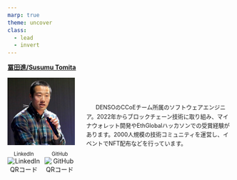 ```yaml
---
marp: true
theme: uncover
class:
  - lead
  - invert
---
```


**[冨田進/Susumu Tomita](https://susumutomita.netlify.app/)**

<div style="display: flex; justify-content: space-between; align-items: center;">
  <div style="width: 30%;">
    <img src="./images/SusumuTomita.jpeg" alt="Image of Susumu Tomita" style="width: 100%; margin-bottom: 10px;">
    <div style="display: flex; justify-content: center;">
      <div style="margin-right: 10px; text-align: center;">
        <p style="font-size: 0.8em; margin: 0;">LinkedIn</p>
        <img src="https://api.qrserver.com/v1/create-qr-code/?size=60x60&data=https://www.linkedin.com/in/susumutomita/" alt="LinkedIn QRコード">
      </div>
      <div style="text-align: center;">
        <p style="font-size: 0.8em; margin: 0;">GitHub</p>
        <img src="https://api.qrserver.com/v1/create-qr-code/?size=60x60&data=https://github.com/susumutomita" alt="GitHub QRコード">
      </div>
    </div>
  </div>
  <div style="width: 65%;">
    <p style="font-size: 0.9em; line-height: 1.6; margin: 0; white-space: pre-wrap;">
      DENSOのCCoEチーム所属のソフトウェアエンジニア。2022年からブロックチェーン技術に取り組み、マイナウォレット開発やEthGlobalハッカソンでの受賞経験があります。2000人規模の技術コミュニティを運営し、イベントでNFT配布などを行っています。
    </p>
  </div>
</div>
